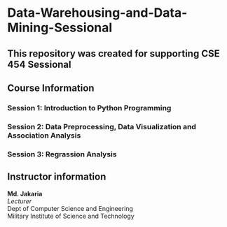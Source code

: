 # Data-Warehousing-and-Data-Mining-Sessional
## This repository was created for supporting CSE 454 Sessional

## Course Information
### Session 1: Introduction to Python Programming
### Session 2: Data Preprocessing, Data Visualization and Association Analysis
### Session 3: Regrassion Analysis


## Instructor information 
**Md. Jakaria** \
*Lecturer* \
Dept of Computer Science and Engineering \
Military Institute of Science and Technology 
